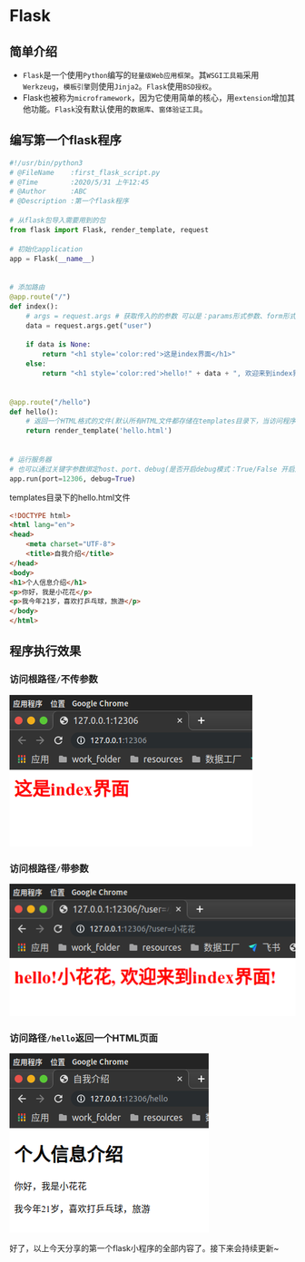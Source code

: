 # Flask
## 简单介绍
* `Flask`是一个使用`Python`编写的`轻量级Web应用框架`。其`WSGI工具箱`采用`Werkzeug`，`模板引擎`则使用`Jinja2`。`Flask`使用`BSD授权`。
* Flask也被称为`microframework`，因为它使用简单的核心，用`extension`增加其他功能。`Flask`没有默认使用的`数据库`、`窗体验证工具`。
## 编写第一个flask程序
```python
#!/usr/bin/python3
# @FileName    :first_flask_script.py
# @Time        :2020/5/31 上午12:45
# @Author      :ABC
# @Description :第一个flask程序

# 从flask包导入需要用到的包
from flask import Flask, render_template, request

# 初始化application
app = Flask(__name__)


# 添加路由
@app.route("/")
def index():
    # args = request.args # 获取传入的的参数 可以是：params形式参数、form形式参数、json形式参数、file格式文件
    data = request.args.get("user")

    if data is None:
        return "<h1 style='color:red'>这是index界面</h1>"
    else:
        return "<h1 style='color:red'>hello!" + data + ", 欢迎来到index界面!</h1>"


@app.route("/hello")
def hello():
    # 返回一个HTML格式的文件(默认所有HTML文件都存储在templates目录下，当访问程序运行时匹配到`/hello`时，会自动去templates目录下查找匹配到的HTML文件)
    return render_template('hello.html')


# 运行服务器
# 也可以通过关键字参数绑定host、port、debug(是否开启debug模式：True/False 开启后再更改完代码后，会自动重启flask应用)
app.run(port=12306, debug=True)
```
templates目录下的hello.html文件
```html
<!DOCTYPE html>
<html lang="en">
<head>
    <meta charset="UTF-8">
    <title>自我介绍</title>
</head>
<body>
<h1>个人信息介绍</h1>
<p>你好，我是小花花</p>
<p>我今年21岁，喜欢打乒乓球，旅游</p>
</body>
</html>
```
## 程序执行效果
### 访问根路径`/`不传参数
![根路径](根路径.png)
### 访问根路径`/`带参数
![根路径带参数](根路径带参数.png)
### 访问路径`/hello`返回一个HTML页面
![返回HTML页面](路径hello.png)

好了，以上今天分享的第一个flask小程序的全部内容了。接下来会持续更新~
